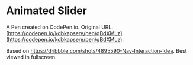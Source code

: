 # Animated Slider

A Pen created on CodePen.io. Original URL: [https://codepen.io/kdbkapsere/pen/qBdXMLz](https://codepen.io/kdbkapsere/pen/qBdXMLz).

Based on https://dribbble.com/shots/4895590-Nav-Interaction-Idea.
Best viewed in fullscreen. 

